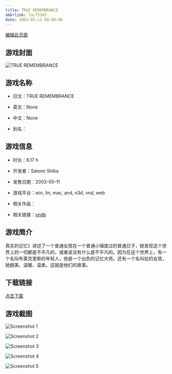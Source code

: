 ```yaml
---
title: TRUE REMEMBRANCE
abbrlink: 7ac75343
date: 2003-05-11 00:00:00
---
```

[编辑此页面](https://github.com/ACG-3/ADV3-source/blob/main/source/_posts/games/TRUE%20REMEMBRANCE.md)

## 游戏封面

![TRUE REMEMBRANCE](https%3A//pan.timero.xyz/onedrive/img_lib_001/TRUE%20REMEMBRANCE_cover.avif)


## 游戏名称

- 日文：TRUE REMEMBRANCE
- 英文：None
- 中文：None

- 别名：


## 游戏信息

- 时长：6.17 h
- 开发者：Satomi Shiba
- 发售日期：2003-05-11
- 游戏平台：win, lin, mac, and, n3d, vnd, web
- 相关作品：

- 相关链接：[vndb](https://vndb.org/v103)


## 游戏简介

真实的记忆》讲述了一个普通女孩在一个普通小镇度过的普通日子，她发现这个世界上的一切都是不平凡的，或者说没有什么是不平凡的。因为在这个世界上，有一个名叫布莱克里斯的年轻人，他是一个出色的记忆大师。还有一个名叫拉的女孩，她甜美、温暖、温柔。这就是他们的故事。




## 下载链接

[点击下载](https://pan.timero.xyz/onedrive/adv_lib_001/TRUE%20REMEMBRANCE)


## 游戏截图


![Screenshot 1](https%3A//pan.timero.xyz/onedrive/img_lib_001/TRUE%20REMEMBRANCE_Screenshot_1.avif)

![Screenshot 2](https%3A//pan.timero.xyz/onedrive/img_lib_001/TRUE%20REMEMBRANCE_Screenshot_2.avif)

![Screenshot 3](https%3A//pan.timero.xyz/onedrive/img_lib_001/TRUE%20REMEMBRANCE_Screenshot_3.avif)

![Screenshot 4](https%3A//pan.timero.xyz/onedrive/img_lib_001/TRUE%20REMEMBRANCE_Screenshot_4.avif)

![Screenshot 5](https%3A//pan.timero.xyz/onedrive/img_lib_001/TRUE%20REMEMBRANCE_Screenshot_5.avif)

